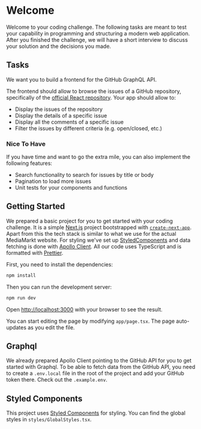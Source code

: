 # Welcome

Welcome to your coding challenge.
The following tasks are meant to test your capability in programming and structuring a modern web application.
After you finished the challenge, we will have a short interview to discuss your solution and the decisions you made.

## Tasks

We want you to build a frontend for the GitHub GraphQL API.

The frontend should allow to browse the issues of a GitHub repository, specifically of the [official React repository](https://github.com/facebook/react).
Your app should allow to:

- Display the issues of the repository
- Display the details of a specific issue
- Display all the comments of a specific issue
- Filter the issues by different criteria (e.g. open/closed, etc.)

### Nice To Have

If you have time and want to go the extra mile, you can also implement the following features:

- Search functionality to search for issues by title or body
- Pagination to load more issues
- Unit tests for your components and functions

## Getting Started

We prepared a basic project for you to get started with your coding challenge.
It is a simple [Next.js](https://nextjs.org) project bootstrapped with [
`create-next-app`](https://nextjs.org/docs/app/api-reference/cli/create-next-app). Apart from this the tech stack is
similar to what we use for the actual MediaMarkt website. For styling we've set
up [StyledComponents](https://styled-components.com/) and data fetching is done
with [Apollo Client](https://www.apollographql.com/docs/react/). All our code uses TypeScript and is formatted with [Prettier](https://prettier.io/).

First, you need to install the dependencies:

```bash
npm install
```

Then you can run the development server:

```bash
npm run dev
```

Open [http://localhost:3000](http://localhost:3000) with your browser to see the result.

You can start editing the page by modifying `app/page.tsx`. The page auto-updates as you edit the file.

## Graphql

We already prepared Apollo Client pointing to the GitHub API for you to get started with Graphql.
To be able to fetch data from the GitHub API, you need to create a `.env.local` file in the root of the project and add
your GitHub token there. Check out the `.example.env`.

## Styled Components

This project uses [Styled Components](https://styled-components.com/) for styling.
You can find the global styles in `styles/GlobalStyles.tsx`.
